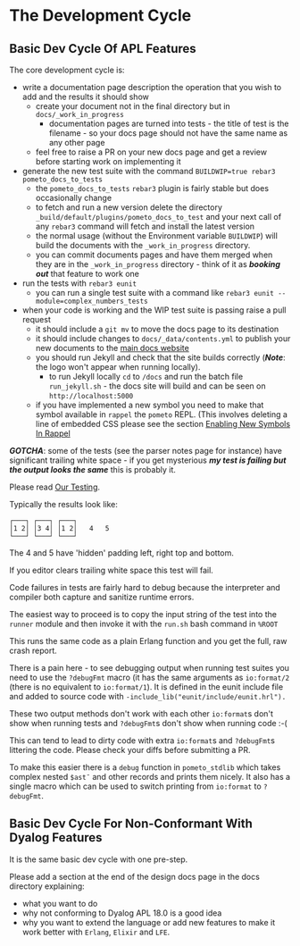 # The Development Cycle

## Basic Dev Cycle Of APL Features

The core development cycle is:

* write a documentation page description the operation that you wish to add and the results it should show
  * create your document not in the final directory but in `docs/_work_in_progress`
	* documentation pages are turned into tests - the title of test is the filename - so your docs page should not have the same name as any other page
  * feel free to raise a PR on your new docs page and get a review before starting work on implementing it
* generate the new test suite with the command `BUILDWIP=true rebar3 pometo_docs_to_tests`
    * the `pometo_docs_to_tests` `rebar3` plugin is fairly stable but does occasionally change
    * to fetch and run a new version delete the directory `_build/default/plugins/pometo_docs_to_test` and your next call of any `rebar3` command will fetch and install the latest version
    * the normal usage (without the Environment variable `BUILDWIP`) will build the documents with the `_work_in_progress` directory.
    * you can commit documents pages and have them merged when they are in the `_work_in_progress` directory - think of it as ***booking out*** that feature to work one
* run the tests with `rebar3 eunit`
    * you can run a single test suite with a command like `rebar3 eunit --module=complex_numbers_tests`
* when your code is working and the WIP test suite is passing raise a pull request
    * it should include a `git mv` to move the docs page to its destination
    * it should include changes to `docs/_data/contents.yml` to publish your new documents to the [main docs website](http://gordonguthrie.github.io/pometo)
    * you should run Jekyll and check that the site builds correctly (***Note***: the logo won't appear when running locally).
        * to run Jekyll locally `cd` to `/docs` and run the batch file `run_jekyll.sh` - the docs site will build and can be seen on `http://localhost:5000`
    * if you have implemented a new symbol you need to make that symbol available in `rappel` the `pometo` REPL. (This involves deleting a line of embedded CSS please see the section [Enabling New Symbols In Rappel](#enabling-new-symbols-in-rappel)

***GOTCHA***: some of the tests (see the parser notes page for instance) have significant trailing white space - if you get mysterious ***my test is failing but the output looks the same*** this is probably it.

Please read [Our Testing](./our_testing.md).

Typically the results look like:

```apl
┌───┐ ┌───┐ ┌───┐        
│1 2│ │3 4│ │1 2│   4   5
└───┘ └───┘ └───┘        
```
The 4 and 5 have 'hidden' padding left, right top and bottom.

If you editor clears trailing white space this test will fail.

Code failures in tests are fairly hard to debug because the interpreter and compiler both capture and sanitize runtime errors.

The easiest way to proceed is to copy the input string of the test into the `runner` module and then invoke it with the `run.sh` bash command in `%ROOT`

This runs the same code as a plain Erlang function and you get the full, raw crash report.

There is a pain here - to see debugging output when running test suites you need to use the `?debugFmt` macro (it has the same arguments as `io:format/2` (there is no equivalent to `io:format/1`). It is defined in the eunit include file and added to source code with `-include_lib("eunit/include/eunit.hrl").`

These two output methods don't work with each other `io:format`s don't show when running tests and `?debugFmt`s don't show when running code :-(

This can tend to lead to dirty code with extra `io:format`s and `?debugFmt`s littering the code. Please check your diffs before submitting a PR.

To make this easier there is a `debug` function in `pometo_stdlib` which takes complex nested `$ast¯` and other records and prints them nicely. It also has a single macro which can be used to switch printing from `io:format` to `?debugFmt`.

## Basic Dev Cycle For Non-Conformant With Dyalog Features

It is the same basic dev cycle with one pre-step.

Please add a section at the end of the design docs page in the docs directory explaining:

* what you want to do
* why not conforming to Dyalog APL 18.0 is a good idea
* why you want to extend the language or add new features to make it work better with `Erlang`, `Elixir` and `LFE`.
